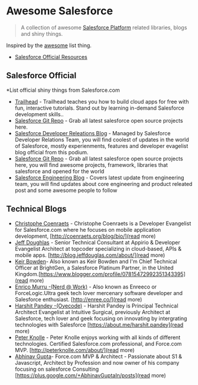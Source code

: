 # Awesome Salesforce

> A collection of awesome [Salesforce Platform](https://www.salesforce.com) related libraries, blogs and shiny things.

Inspired by the [awesome](https://github.com/sindresorhus/awesome) list thing.

* [Salesforce Official Resources](#Salesforce-official)

## Salesforce Official

*List official shiny things from Salesforce.com

* [Trailhead](https://developer.salesforce.com/trailhead) - Trailhead teaches you how to build cloud apps for free with fun, interactive tutorials. Stand out by learning in-demand Salesforce development skills..
* [Salesforce Git Repo](https://github.com/forcedotcom) - Grab all latest salesforce open source projects here.
* [Salesforce Developer Releations Blog](https://developer.salesforce.com/blogs/) - Managed by Salesforce Developer Relations Team, you will find coolest of updates in the world of Salesforce, mostly experienments, features and developer evagelist blog official from this podium.
* [Salesforce Git Repo](https://github.com/forcedotcom) - Grab all latest salesforce open source projects here, you will find awesome projects, framework, libraries that salesforce and opened for the world
* [Salesforce Engineering Blog](https://developer.salesforce.com/blogs/engineering/) - Covers latest update from engineering team, you will find updates about core engineering and product releated post and some awesome people to follow


## Technical Blogs 

* [Christophe Coenraets](http://coenraets.org/blog/) - Christophe Coenraets is a Developer Evangelist for Salesforce.com where he focuses on mobile application development, [http://coenraets.org/blog/bio/](read more)
* [Jeff Doughlas](http://coenraets.org/blog/) - Senior Technical Consultant at Appirio & Developer Evangelist Architect at topcoder specializing in cloud-based, APIs & mobile apps. [http://blog.jeffdouglas.com/about/](read more)
* [Keir Bowden](http://bobbuzzard.blogspot.com/)- Also known as Keir Bowden and I'm Chief Technical Officer at BrightGen, a Salesforce Platinum Partner, in the United Kingdom.[https://www.blogger.com/profile/07815472992351343395](read more)
* [Enrico Murru -(Nerd @ Work)](http://blog.enree.co/) - Also known as Enreeco or ForceLogic.Ultra geek tech lover mercenary software developer and Salesforce enthusiast. [http://enree.co/](read more)
* [Harshit Pandey -(Oyecode)](http://www.oyecode.com/) - Harshit Pandey is Principal Technical Architect Evangelist at Intuitive Surgical, previously Architect at Salesforce, tech lover and geek focusing on innovating by intergrating technologies with Salesforce [https://about.me/harshit.pandey](read more)
* [Peter Knolle](http://peterknolle.com/) - Peter Knolle enjoys working with all kinds of different technologies. Certified Salesforce.com professional, and Force.com MVP. [http://peterknolle.com/about/](read more)  
* [Abhinav Gupta](http://www.tgerm.com/)- Force.com MVP & Architect - Passionate about S1 & Javascript, Architect by Profession and now owner of his company focusing on salesforce Consulting  [https://plus.google.com/+AbhinavGuptaIn/posts](read more) 
